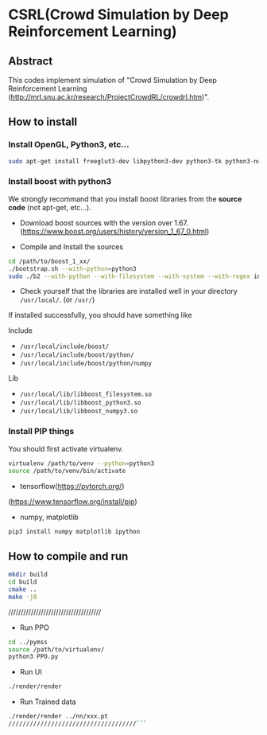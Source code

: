 # CSRL(Crowd Simulation by Deep Reinforcement Learning)

## Abstract

This codes implement simulation of "Crowd Simulation by Deep Reinforcement Learning (http://mrl.snu.ac.kr/research/ProjectCrowdRL/crowdrl.htm)". 

## How to install

### Install OpenGL, Python3, etc...

```bash
sudo apt-get install freeglut3-dev libpython3-dev python3-tk python3-numpy virtualenv ipython3 cmake-curses-gui
```

### Install boost with python3

We strongly recommand that you install boost libraries from the **source code**
(not apt-get, etc...).

- Download boost sources with the version over 1.67.(https://www.boost.org/users/history/version_1_67_0.html)

- Compile and Install the sources

```bash
cd /path/to/boost_1_xx/
./bootstrap.sh --with-python=python3
sudo ./b2 --with-python --with-filesystem --with-system --with-regex install
```

- Check yourself that the libraries are installed well in your directory `/usr/local/`. (or `/usr/`)

If installed successfully, you should have something like

Include

* `/usr/local/include/boost/`
* `/usr/local/include/boost/python/`
* `/usr/local/include/boost/python/numpy`

Lib 

* `/usr/local/lib/libboost_filesystem.so`
* `/usr/local/lib/libboost_python3.so`
* `/usr/local/lib/libboost_numpy3.so`


### Install PIP things

You should first activate virtualenv.
```bash
virtualenv /path/to/venv --python=python3
source /path/to/venv/bin/activate
```
- tensorflow(https://pytorch.org/)

(https://www.tensorflow.org/install/pip)

- numpy, matplotlib

```bash
pip3 install numpy matplotlib ipython
```

## How to compile and run

```bash
mkdir build
cd build
cmake ..
make -j8
```

/////////////////////////////////////
- Run PPO
```bash
cd ../pymss
source /path/to/virtualenv/
python3 PPO.py
```
- Run UI
```bash
./render/render
```

- Run Trained data
```bash
./render/render ../nn/xxx.pt
////////////////////////////////////```
